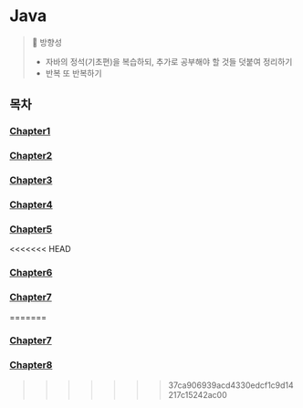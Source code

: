 # Java

> 🎉 방향성 <br>
> - 자바의 정석(기초편)을 복습하되, 추가로 공부해야 할 것들 덧붙여 정리하기 <br> 
> - 반복 또 반복하기 <br> 

## 목차
### [Chapter1](Chapter1)
### [Chapter2](Chapter2)
### [Chapter3](Chapter3)
### [Chapter4](Chapter4)
### [Chapter5](Chapter5)
<<<<<<< HEAD
### [Chapter6](Chapter6)
### [Chapter7](Chapter7)
=======
### [Chapter7](Chapter7)
### [Chapter8](Chapter8)
>>>>>>> 37ca906939acd4330edcf1c9d14217c15242ac00
